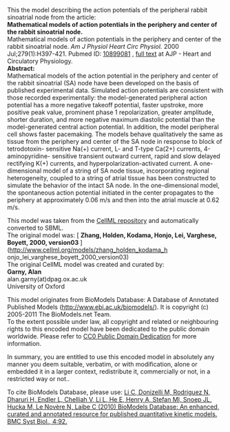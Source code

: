 

This the model describing the action potentials of the peripheral rabbit
sinoatrial node from the article:  
**Mathematical models of action potentials in the periphery and center of the rabbit sinoatrial node.**   
Mathematical models of action potentials in the periphery and center of the
rabbit sinoatrial node. _Am J Physiol Heart Circ Physiol._ 2000
Jul;279(1):H397-421. Pubmed ID:
[10899081](http://www.ncbi.nlm.nih.gov/pubmed/10899081) , [full
text](http://ajpheart.physiology.org/cgi/content/full/279/1/H397) at AJP -
Heart and Circulatory Physiology.  
**Abstract:**   
Mathematical models of the action potential in the periphery and center of the
rabbit sinoatrial (SA) node have been developed on the basis of published
experimental data. Simulated action potentials are consistent with those
recorded experimentally: the model-generated peripheral action potential has a
more negative takeoff potential, faster upstroke, more positive peak value,
prominent phase 1 repolarization, greater amplitude, shorter duration, and
more negative maximum diastolic potential than the model-generated central
action potential. In addition, the model peripheral cell shows faster
pacemaking. The models behave qualitatively the same as tissue from the
periphery and center of the SA node in response to block of tetrodotoxin-
sensitive Na(+) current, L- and T-type Ca(2+) currents, 4-aminopyridine-
sensitive transient outward current, rapid and slow delayed rectifying K(+)
currents, and hyperpolarization-activated current. A one-dimensional model of
a string of SA node tissue, incorporating regional heterogeneity, coupled to a
string of atrial tissue has been constructed to simulate the behavior of the
intact SA node. In the one-dimensional model, the spontaneous action potential
initiated in the center propagates to the periphery at approximately 0.06 m/s
and then into the atrial muscle at 0.62 m/s.

This model was taken from the [CellML
repository](http://www.cellml.org/models) and automatically converted to SBML.  
The original model was: [ **Zhang, Holden, Kodama, Honjo, Lei, Varghese,
Boyett, 2000, version03** ](http://www.cellml.org/models/zhang_holden_kodama_h
onjo_lei_varghese_boyett_2000_version03)  
The original CellML model was created and curated by:  
**Garny, Alan**   
alan.garny(at)dpag.ox.ac.uk  
University of Oxford

This model originates from BioModels Database: A Database of Annotated
Published Models (http://www.ebi.ac.uk/biomodels/). It is copyright (c)
2005-2011 The BioModels.net Team.  
To the extent possible under law, all copyright and related or neighbouring
rights to this encoded model have been dedicated to the public domain
worldwide. Please refer to [CC0 Public Domain
Dedication](http://creativecommons.org/publicdomain/zero/1.0/) for more
information.

In summary, you are entitled to use this encoded model in absolutely any
manner you deem suitable, verbatim, or with modification, alone or embedded it
in a larger context, redistribute it, commercially or not, in a restricted way
or not..  
  
To cite BioModels Database, please use: [Li C, Donizelli M, Rodriguez N,
Dharuri H, Endler L, Chelliah V, Li L, He E, Henry A, Stefan MI, Snoep JL,
Hucka M, Le Novère N, Laibe C (2010) BioModels Database: An enhanced, curated
and annotated resource for published quantitative kinetic models. BMC Syst
Biol., 4:92.](http://www.ncbi.nlm.nih.gov/pubmed/20587024)

